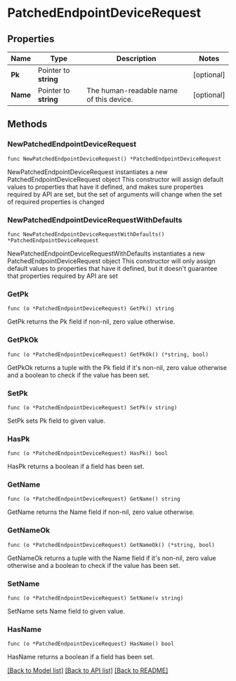 # PatchedEndpointDeviceRequest

## Properties

Name | Type | Description | Notes
------------ | ------------- | ------------- | -------------
**Pk** | Pointer to **string** |  | [optional] 
**Name** | Pointer to **string** | The human-readable name of this device. | [optional] 

## Methods

### NewPatchedEndpointDeviceRequest

`func NewPatchedEndpointDeviceRequest() *PatchedEndpointDeviceRequest`

NewPatchedEndpointDeviceRequest instantiates a new PatchedEndpointDeviceRequest object
This constructor will assign default values to properties that have it defined,
and makes sure properties required by API are set, but the set of arguments
will change when the set of required properties is changed

### NewPatchedEndpointDeviceRequestWithDefaults

`func NewPatchedEndpointDeviceRequestWithDefaults() *PatchedEndpointDeviceRequest`

NewPatchedEndpointDeviceRequestWithDefaults instantiates a new PatchedEndpointDeviceRequest object
This constructor will only assign default values to properties that have it defined,
but it doesn't guarantee that properties required by API are set

### GetPk

`func (o *PatchedEndpointDeviceRequest) GetPk() string`

GetPk returns the Pk field if non-nil, zero value otherwise.

### GetPkOk

`func (o *PatchedEndpointDeviceRequest) GetPkOk() (*string, bool)`

GetPkOk returns a tuple with the Pk field if it's non-nil, zero value otherwise
and a boolean to check if the value has been set.

### SetPk

`func (o *PatchedEndpointDeviceRequest) SetPk(v string)`

SetPk sets Pk field to given value.

### HasPk

`func (o *PatchedEndpointDeviceRequest) HasPk() bool`

HasPk returns a boolean if a field has been set.

### GetName

`func (o *PatchedEndpointDeviceRequest) GetName() string`

GetName returns the Name field if non-nil, zero value otherwise.

### GetNameOk

`func (o *PatchedEndpointDeviceRequest) GetNameOk() (*string, bool)`

GetNameOk returns a tuple with the Name field if it's non-nil, zero value otherwise
and a boolean to check if the value has been set.

### SetName

`func (o *PatchedEndpointDeviceRequest) SetName(v string)`

SetName sets Name field to given value.

### HasName

`func (o *PatchedEndpointDeviceRequest) HasName() bool`

HasName returns a boolean if a field has been set.


[[Back to Model list]](../README.md#documentation-for-models) [[Back to API list]](../README.md#documentation-for-api-endpoints) [[Back to README]](../README.md)


